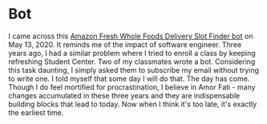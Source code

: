 # Bot

I came across this [Amazon Fresh Whole Foods Delivery Slot Finder bot](https://github.com/ahertel/Amazon-Fresh-Whole-Foods-delivery-slot-finder) on May 13, 2020. It reminds me of the impact of software engineer. Three years ago, I had a similar problem where I tried to enroll a class by keeping refreshing Student Center. Two of my classmates wrote a bot. Considering this task daunting, I simply asked them to subscribe my email without trying to write one. I told myself that some day I will do that. The day has come. Though I do feel mortified for procrastination, I believe in Amor Fati - many changes accumulated in these three years and they are indispensable building blocks that lead to today. Now when I think it's too late, it's exactly the earliest time.
